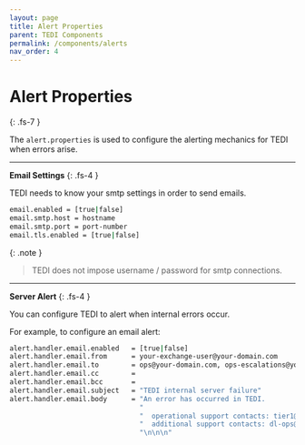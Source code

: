 ```yaml
---
layout: page
title: Alert Properties
parent: TEDI Components
permalink: /components/alerts
nav_order: 4
---
```


# Alert Properties
{: .fs-7 }


The `alert.properties` is used to configure the alerting mechanics for TEDI when errors arise.

---

**Email Settings**
{: .fs-4 }

TEDI needs to know your smtp settings in order to send emails.

```sh
email.enabled = [true|false]
email.smtp.host = hostname
email.smtp.port = port-number
email.tls.enabled = [true|false]
```

{: .note }
> TEDI does not impose username / password for smtp connections.

---

**Server Alert**
{: .fs-4 }

You can configure TEDI to alert when internal errors occur.

For example, to configure an email alert:

```sh
alert.handler.email.enabled   = [true|false]
alert.handler.email.from      = your-exchange-user@your-domain.com
alert.handler.email.to        = ops@your-domain.com, ops-escalations@your-domain.com
alert.handler.email.cc        = 
alert.handler.email.bcc       = 
alert.handler.email.subject   = "TEDI internal server failure"
alert.handler.email.body      = "An error has occurred in TEDI.                          \n" \
                                "                                                        \n" \
                                "  operational support contacts: tier1@your-domain.com   \n" \
                                "  additional support contacts: dl-ops@your-domain.com   \n" \
                                "\n\n\n"
```
